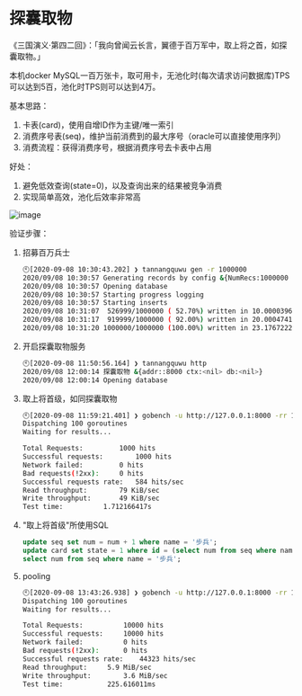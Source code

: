 # 探囊取物

《三国演义·第四二回》：「我向曾闻云长言，翼德于百万军中，取上将之首，如探囊取物。」

本机docker MySQL一百万张卡，取可用卡，无池化时(每次请求访问数据库)TPS可以达到5百，池化时TPS则可以达到4万。

基本思路：

1. 卡表(card)，使用自增ID作为主键/唯一索引
2. 消费序号表(seq)，维护当前消费到的最大序号（oracle可以直接使用序列）
3. 消费流程：获得消费序号，根据消费序号去卡表中占用

好处：

1. 避免低效查询(state=0)，以及查询出来的结果被竞争消费
2. 实现简单高效，池化后效率非常高

![image](https://user-images.githubusercontent.com/1940588/92440419-0c9f7800-f1df-11ea-9ed7-ba38beec0029.png)

验证步骤：

1. 招募百万兵士
    ```bash
    🕙[2020-09-08 10:30:43.202] ❯ tannangquwu gen -r 1000000
    2020/09/08 10:30:57 Generating records by config &{NumRecs:1000000 BatchSize:1000 LogSeconds:10}
    2020/09/08 10:30:57 Opening database
    2020/09/08 10:30:57 Starting progress logging
    2020/09/08 10:30:57 Starting inserts
    2020/09/08 10:31:07  526999/1000000 ( 52.70%) written in 10.000039601s, avg: 18.975µs/record, 52699.69 records/s
    2020/09/08 10:31:17  919999/1000000 ( 92.00%) written in 20.000474198s, avg: 21.739µs/record, 45998.86 records/s
    2020/09/08 10:31:20 1000000/1000000 (100.00%) written in 23.176722212s, avg: 23.176µs/record, 43146.74 records/s
    ```
1. 开启探囊取物服务
    ```bash
    🕙[2020-09-08 11:50:56.164] ❯ tannangquwu http
    2020/09/08 12:00:14 探囊取物 &{addr::8000 ctx:<nil> db:<nil>}
    2020/09/08 12:00:14 Opening database
    ```
1. 取上将首级，如同探囊取物
    ```bash
    🕙[2020-09-08 11:59:21.401] ❯ gobench -u http://127.0.0.1:8000 -rr 1000
    Dispatching 100 goroutines
    Waiting for results...

    Total Requests:			1000 hits
    Successful requests:		1000 hits
    Network failed:			0 hits
    Bad requests(!2xx):		0 hits
    Successful requests rate:	584 hits/sec
    Read throughput:		79 KiB/sec
    Write throughput:		49 KiB/sec
    Test time:			1.712166417s
    ```
1. "取上将首级"所使用SQL
    ```sql
    update seq set num = num + 1 where name = '步兵';
    update card set state = 1 where id = (select num from seq where name = '步兵') and state = 0;
    select num from seq where name = '步兵';
    ```
1. pooling
    ```bash
   🕙[2020-09-08 13:43:26.938] ❯ gobench -u http://127.0.0.1:8000 -rr 10000
   Dispatching 100 goroutines
   Waiting for results...

   Total Requests:			10000 hits
   Successful requests:		10000 hits
   Network failed:			0 hits
   Bad requests(!2xx):		0 hits
   Successful requests rate:	44323 hits/sec
   Read throughput:		5.9 MiB/sec
   Write throughput:		3.6 MiB/sec
   Test time:			225.616011ms
   ```